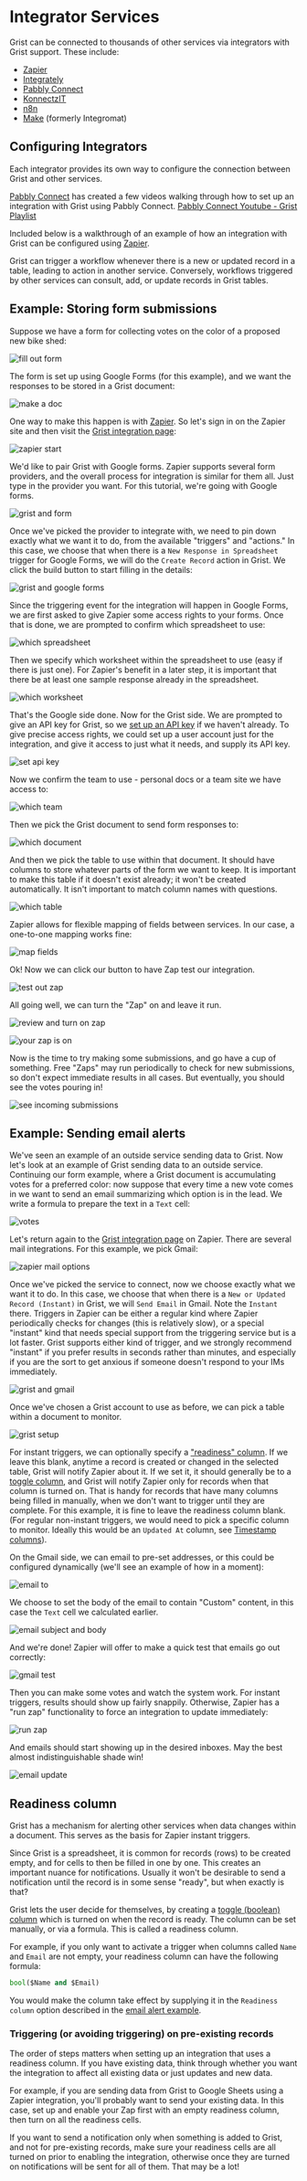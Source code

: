 # Integrator Services

Grist can be connected to thousands of other services via integrators with Grist support. These
include:

- [Zapier](https://zapier.com/apps/grist/integrations)
- [Integrately](https://integrately.com/integrations/grist)
- [Pabbly Connect](https://www.pabbly.com/connect/integrations/grist/)
- [KonnectzIT](https://plan.konnectzit.com/feedback/grist-integration)
- [n8n](https://n8n.io/integrations/n8n-nodes-base.grist)
- [Make](https://www.make.com/en/integrations/grist) (formerly Integromat)

## Configuring Integrators

Each integrator provides its own way to configure the connection between Grist and other services. 

[Pabbly Connect](https://www.pabbly.com/connect/integrations/grist/) has created a few videos walking through how to set up an integration with Grist 
using Pabbly Connect.
[Pabbly Connect Youtube - Grist Playlist](https://www.youtube.com/channel/UCVA5GKy8qpDxQR5xSt_zcJg/search?query=grist)

Included below is a walkthrough of an example of how an integration with Grist can be configured using
[Zapier](https://zapier.com/apps/grist/integrations).

Grist can trigger a workflow whenever there is a new or updated record
in a table, leading to action in another service.  Conversely,
workflows triggered by other services can consult, add, or update
records in Grist tables.

## Example: Storing form submissions

Suppose we have a form for collecting votes on the color of a proposed new bike
shed:

![fill out form](images/zapier/google-forms/fill-out-form.png)

The form is set up using Google Forms (for this example), and we want the
responses to be stored in a Grist document:

![make a doc](images/zapier/google-forms/make-a-doc.png)

One way to make this happen is with [Zapier](https://zapier.com/apps/grist/integrations).
So let's sign in on the Zapier site and then visit the 
[Grist integration page](https://zapier.com/apps/grist/integrations):

![zapier start](images/zapier/google-forms/zapier-start.png)

We'd like to pair Grist with Google forms. Zapier supports several form providers,
and the overall process for integration is similar for them all.
Just type in the provider you want.  For this tutorial, we're going with Google forms.

![grist and form](images/zapier/google-forms/grist-and-form.png)

Once we've picked the provider to integrate with, we need to pin down exactly what
we want it to do, from the available "triggers" and "actions."
In this case, we choose that when there is a `New Response in Spreadsheet` trigger
for Google Forms, we will do the `Create Record` action in Grist.
We click the build button to start filling in the details:

![grist and google forms](images/zapier/google-forms/grist-and-google-forms.png)

Since the triggering event for the integration will happen in Google Forms, we
are first asked to give Zapier some access rights to your forms.  Once that
is done, we are prompted to confirm which spreadsheet to use:

![which spreadsheet](images/zapier/google-forms/which-spreadsheet.png)

Then we specify which worksheet within the spreadsheet to use (easy if there is just one).
For Zapier's benefit in a later step, it is important that there be at least one sample
response already in the spreadsheet.

![which worksheet](images/zapier/google-forms/which-worksheet.png)

That's the Google side done.  Now for the Grist side.  We are prompted to
give an API key for Grist, so we [set up an API key](rest-api.md) if we haven't already.
To give precise access rights, we could set up a user account just for the integration,
and give it access to just what it needs, and supply its API key.

![set api key](images/zapier/google-forms/set-api-key.png)

Now we confirm the team to use - personal docs or a team site we have access to:

![which team](images/zapier/google-forms/which-team.png)

Then we pick the Grist document to send form responses to:

![which document](images/zapier/google-forms/which-document.png)

And then we pick the table to use within that document. It should have columns
to store whatever parts of the form we want to keep. It is important to make
this table if it doesn't exist already; it won't be created automatically.
It isn't important to match column names with questions.

![which table](images/zapier/google-forms/which-table.png)

Zapier allows for flexible mapping of fields between services.  In our case,
a one-to-one mapping works fine:

![map fields](images/zapier/google-forms/map-fields.png)

Ok!  Now we can click our button to have Zap test our integration.

![test out zap](images/zapier/google-forms/test-out-zap.png)

All going well, we can turn the "Zap" on and leave it run.

![review and turn on zap](images/zapier/google-forms/review-and-turn-on-zap.png)

![your zap is on](images/zapier/google-forms/your-zap-is-on.png)

Now is the time to try making some submissions, and go have a cup of something.  Free "Zaps"
may run periodically to check for new submissions, so don't expect immediate results in all
cases.  But eventually, you should see the votes pouring in!

![see incoming submissions](images/zapier/google-forms/see-incoming-submissions.png)


## Example: Sending email alerts

We've seen an example of an outside service sending data to Grist.  Now let's
look at an example of Grist sending data to an outside service.  Continuing
our form example, where a Grist document is accumulating votes for a preferred
color: now suppose that every time a new vote comes in we want to send an email
summarizing which option is in the lead.  We write a formula to prepare the text
in a `Text` cell:

![votes](images/zapier/gmail/votes.png)

Let's return again to the [Grist integration page](https://zapier.com/apps/grist/integrations)
on Zapier.  There are several mail integrations.  For this example, we pick Gmail:

![zapier mail options](images/zapier/gmail/zapier-mail-options.png)

Once we've picked the service to connect, now we choose exactly what we want
it to do.  In this case, we choose that when there is a `New or Updated Record (Instant)`
in Grist, we will `Send Email` in Gmail.  Note the `Instant` there.  Triggers
in Zapier can be either a regular kind where Zapier periodically checks for changes
(this is relatively slow), or a special "instant" kind that needs special support from
the triggering service but is a lot faster. Grist supports either kind of trigger,
and we strongly recommend "instant" if you prefer results in seconds rather than minutes,
and especially if you are the sort to get anxious if someone doesn't respond to your
IMs immediately.

![grist and gmail](images/zapier/gmail/grist-and-gmail.png)



Once we've chosen a Grist account to use as before, we can pick a table within
a document to monitor.

![grist setup](images/zapier/gmail/grist-setup.png)

For instant triggers, we can optionally specify a ["readiness" column](integrators.md#readiness-column). If we
leave this blank, anytime a record is created or changed in the selected table,
Grist will notify Zapier about it. If we set it, it should generally be to
a [toggle column](col-types.md#toggle-columns), and Grist will notify Zapier only
for records when that column is turned on. That is handy for records that have many
columns being filled in manually, when we don't want to trigger until they are
complete. For this example, it is fine to leave the readiness column blank.
(For regular non-instant triggers, we would need to pick a specific column to monitor. Ideally this would be an `Updated At` column, see [Timestamp columns](timestamps.md)).


On the Gmail side, we can email to pre-set addresses, or this could be configured
dynamically (we'll see an example of how in a moment):

![email to](images/zapier/gmail/email-to.png)

We choose to set the body of the email to contain "Custom" content, in this case
the `Text` cell we calculated earlier.

![email subject and body](images/zapier/gmail/email-subject-and-body.png)

And we're done!  Zapier will offer to make a quick test that emails go out
correctly:

![gmail test](images/zapier/gmail/gmail-test.png)

Then you can make some votes and watch the system work.  For instant triggers,
results should show up fairly snappily.  Otherwise, Zapier has a "run zap"
functionality to force an integration to update immediately:

![run zap](images/zapier/gmail/run-zap.png)

And emails should start showing up in the desired inboxes. May the best almost
indistinguishable shade win!

![email update](images/zapier/gmail/email-update.png)


## Readiness column

Grist has a mechanism for alerting other services when data changes
within a document. This serves as the basis for Zapier instant triggers.

Since Grist is a spreadsheet, it is common for records (rows) to be
created empty, and for cells to then be filled in one by one. This creates
an important nuance for notifications. Usually it won't be desirable to
send a notification until the record is in some sense "ready", but when
exactly is that?

Grist lets the user decide for themselves, by creating a [toggle
(boolean) column](col-types.md#toggle-columns) which is turned on when the record is ready. The
column can be set manually, or via a formula. This is called a
readiness column.

For example, if you only want to activate a trigger when columns
called `Name` and `Email` are not empty, your readiness column can
have the following formula:

```python
bool($Name and $Email)
```

You would make the column take effect by supplying it in the
`Readiness column` option described in the
[email alert example](integrators.md#example-sending-email-alerts).

### Triggering (or avoiding triggering) on pre-existing records

The order of steps matters when setting up an integration that uses a
readiness column. If you have existing data, think through whether you
want the integration to affect all existing data or just updates and
new data.

For example, if you are sending data from Grist to Google Sheets using
a Zapier integration, you'll probably want to send your existing data.
In this case, set up and enable your Zap first with an empty readiness column,
then turn on all the readiness cells.

If you want to send a notification only when something is added to Grist,
and not for pre-existing records, make sure your readiness cells are all
turned on prior to enabling the integration, otherwise once they are turned
on notifications will be sent for all of them. That may be a lot!
